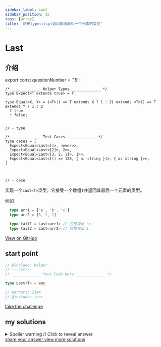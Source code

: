 ```yaml
---
sidebar_label: Last
sidebar_position: 15
tags: [array]
title: '使用typescript返回数组最后一个元素的类型'
---
```


# Last

## 介绍

export const questionNumber = '15';

```twoslash include helper
/* _____________ Helper Types _____________ */
type Expect<T extends true> = T;

type Equal<X, Y> = (<T>() => T extends X ? 1 : 2) extends <T>() => T extends Y ? 1 : 2
  ? true
  : false;


// - type
```

```twoslash include test
/* _____________ Test Cases _____________ */
type cases = [
  Expect<Equal<Last<[]>, never>>,
  Expect<Equal<Last<[2]>, 2>>,
  Expect<Equal<Last<[3, 2, 1]>, 1>>,
  Expect<Equal<Last<[() => 123, { a: string }]>, { a: string }>>,
]



// - case
```
实现一个`Last<T>`泛型，它接受一个数组`T`并返回其最后一个元素的类型。

例如

```ts
  type arr1 = ['a', 'b', 'c']
  type arr2 = [3, 2, 1]

  type tail1 = Last<arr1> // 应推导出 'c'
  type tail2 = Last<arr2> // 应推导出 1
```

<span className="badge-links">
  <a className="view" target="\_blank" href={`https://tsch.js.org/${questionNumber}`}>
    View on GitHub
  </a>
</span>

## start point

```ts twoslash
// @include: helper
// ---cut---
/* _____________ Your Code Here _____________ */

type Last<T> = any

// @errors: 2344
// @include: test
```

<span className="badge-links">
  <a
    className="challenge"
    target="\_blank"
    href={`https://tsch.js.org/${questionNumber}/play`}
  >
    take the challenge
  </a>
</span>

## my solutions

<details>

<summary>Spoiler warning // Click to reveal answer</summary>

```ts twoslash
// @include: helper

// @include: test

/* _____________ Answer Here _____________ */
/// ---cut---

//方案1
type Last<T extends any[]> = T['length'] extends 0 ? never : T extends [...infer R, infer L] ? L : never 

```
```ts twoslash
// 方案2
type Last<T extends any[]> = T extends [...infer R, infer L] ? L : never

```


```ts twoslash
// 方案3 most popular

type Last<T extends any[]> = [never, ...T][T['length']]

```


</details>

<span className="badge-links">
  <a
    className="share"
    target="\_blank"
    href={`https://tsch.js.org/${questionNumber}/answer`}
  >
    share your answer
  </a>
  <a
    className="solution"
    target="\_blank"
    href={`https://tsch.js.org/${questionNumber}/solutions`}
  >
    view more solutions
  </a>
</span>
